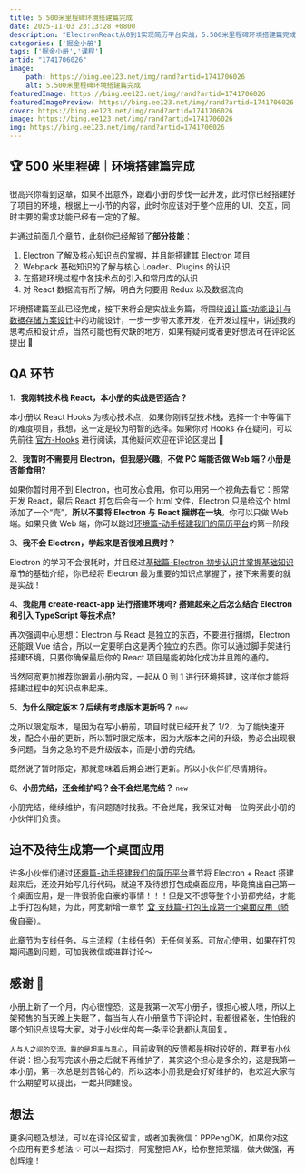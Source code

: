 ```yaml
---
title: 5.500米里程碑环境搭建篇完成
date: 2025-11-03 23:13:28 +0800
description: "ElectronReact从0到1实现简历平台实战，5.500米里程碑环境搭建篇完成"
categories: ['掘金小册']
tags: ['掘金小册','课程']
artid: "1741706026"
image:
    path: https://bing.ee123.net/img/rand?artid=1741706026
    alt: 5.500米里程碑环境搭建篇完成
featuredImage: https://bing.ee123.net/img/rand?artid=1741706026
featuredImagePreview: https://bing.ee123.net/img/rand?artid=1741706026
cover: https://bing.ee123.net/img/rand?artid=1741706026
image: https://bing.ee123.net/img/rand?artid=1741706026
img: https://bing.ee123.net/img/rand?artid=1741706026
---
```


## 🏆 500 米里程碑｜环境搭建篇完成

很高兴你看到这章，如果不出意外，跟着小册的步伐一起开发，此时你已经搭建好了项目的环境，根据上一小节的内容，此时你应该对于整个应用的 UI、交互，同时主要的需求功能已经有一定的了解。

并通过前面几个章节，此刻你已经解锁了**部分技能**：

1. Electron 了解及核心知识点的掌握，并且能搭建其 Electron 项目
2. Webpack 基础知识的了解与核心 Loader、Plugins 的认识
3. 在搭建环境过程中各技术点的引入和常用库的认识
4. 对 React 数据流有所了解，明白为何要用 Redux 以及数据流向

环境搭建篇至此已经完成，接下来将会是实战业务篇，将围绕[设计篇-功能设计与数据存储方案设计](https://juejin.cn/book/6950646725295996940/section/6962435230061821952)中的功能设计，一步一步带大家开发，在开发过程中，讲述我的思考点和设计点，当然可能也有欠缺的地方，如果有疑问或者更好想法可在评论区提出 👏

## QA 环节

1、**我刚转技术栈 React，本小册的实战是否适合？**

本小册以 React Hooks 为核心技术点，如果你刚转型技术栈，选择一个中等偏下的难度项目，我想，这一定是较为明智的选择。如果你对 Hooks 存在疑问，可以先前往 [官方-Hooks](https://reactjs.org/docs/hooks-intro.html) 进行阅读，其他疑问欢迎在评论区提出 👏

2、**我暂时不需要用 Electron，但我感兴趣，不做 PC 端能否做 Web 端？小册是否能食用?**

如果你暂时用不到 Electron，也可放心食用，你可以用另一个视角去看它：照常开发 React，最后 React 打包后会有一个 html 文件，Electron 只是给这个 html 添加了一个“壳”，**所以不要将 Electron 与 React 捆绑在一块**。你可以只做 Web 端。如果只做 Web 端，你可以跳过[环境篇-动手搭建我们的简历平台](https://juejin.cn/book/6950646725295996940/section/6961586491285831720)的第一阶段

3、**我不会 Electron，学起来是否很难且费时？**

Electron 的学习不会很耗时，并且经过[基础篇-Electron 初步认识并掌握基础知识](https://juejin.cn/book/6950646725295996940/section/6961585436967829516)章节的基础介绍，你已经将 Electron 最为重要的知识点掌握了，接下来需要的就是实战！

4、**我能用 create-react-app 进行搭建环境吗? 搭建起来之后怎么结合 Electron 和引入 TypeScript 等技术点?**

再次强调中心思想：Electron 与 React 是独立的东西，不要进行捆绑，Electron 还能跟 Vue 结合，所以一定要明白这是两个独立的东西。你可以通过脚手架进行搭建环境，只要你确保最后你的 React 项目是能初始化成功并且跑的通的。

当然阿宽更加推荐你跟着小册内容，一起从 0 到 1 进行环境搭建，这样你才能将搭建过程中的知识点串起来。

5、**为什么限定版本？后续有考虑版本更新吗？** `new`

之所以限定版本，是因为在写小册前，项目时就已经开发了 1/2，为了能快速开发，配合小册的更新，所以暂时限定版本，因为大版本之间的升级，势必会出现很多问题，当务之急的不是升级版本，而是小册的完结。

既然说了暂时限定，那就意味着后期会进行更新。所以小伙伴们尽情期待。

6、**小册完结，还会维护吗？会不会烂尾完结？** `new`

小册完结，继续维护，有问题随时找我。不会烂尾，我保证对每一位购买此小册的小伙伴们负责。

## 迫不及待生成第一个桌面应用

许多小伙伴们通过[环境篇-动手搭建我们的简历平台](https://juejin.cn/book/6950646725295996940/section/6961586491285831720)章节将 Electron + React 搭建起来后，还没开始写几行代码，就迫不及待想打包成桌面应用，毕竟搞出自己第一个桌面应用，是一件很骄傲自豪的事情！！！但是又不想等整个小册都完结，才能上手打包构建，为此，阿宽新增一章节 [🏆 支线篇-打包生成第一个桌面应用（骄傲自豪）](https://juejin.cn/book/6950646725295996940/section/6972047382494052392)。

此章节为支线任务，与主流程（主线任务）无任何关系。可放心使用，如果在打包期间遇到问题，可加我微信或进群讨论～

## 感谢 🙏

小册上新了一个月，内心很惶恐，这是我第一次写小册子，很担心被人喷，所以上架预售的当天晚上失眠了，每当有人在小册章节下评论时，我都很紧张，生怕我的哪个知识点误导大家。对于小伙伴的每一条评论我都认真回复。

`人与人之间的交流，靠的是坦率与真心`，目前收到的反馈都是相对较好的，群里有小伙伴说：担心我写完该小册之后就不再维护了，其实这个担心是多余的，这是我第一本小册，第一次总是刻苦铭心的，所以这本小册我是会好好维护的，也欢迎大家有什么期望可以提出，一起共同建设。

## 想法

更多问题及想法，可以在评论区留言，或者加我微信：PPPengDK，如果你对这个应用有更多想法 💡 可以一起探讨，阿宽整把 AK，给你整把莱福，做大做强，再创辉煌！

